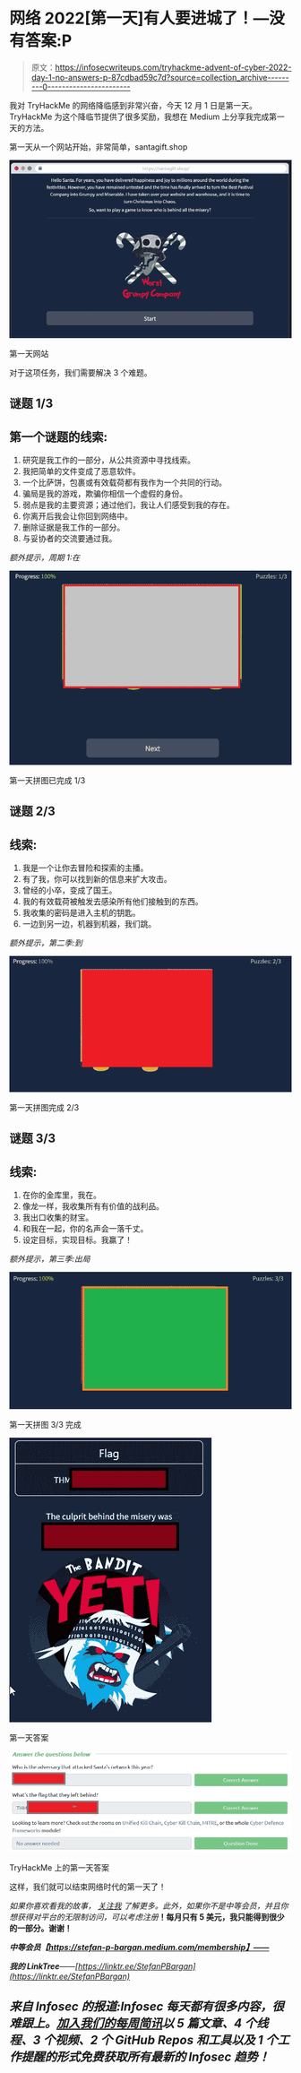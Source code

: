 # 网络 2022[第一天]有人要进城了！—没有答案:P

> 原文：<https://infosecwriteups.com/tryhackme-advent-of-cyber-2022-day-1-no-answers-p-87cdbad59c7d?source=collection_archive---------0----------------------->

我对 TryHackMe 的网络降临感到非常兴奋，今天 12 月 1 日是第一天。TryHackMe 为这个降临节提供了很多奖励，我想在 Medium 上分享我完成第一天的方法。

第一天从一个网站开始，非常简单，santagift.shop

![](img/4fc4b1eb87d8fe069a29addcba31924b.png)

第一天网站

对于这项任务，我们需要解决 3 个难题。

## 谜题 1/3

## 第一个谜题的线索:

1.  研究是我工作的一部分，从公共资源中寻找线索。
2.  我把简单的文件变成了恶意软件。
3.  一个比萨饼，包裹或有效载荷都有我作为一个共同的行动。
4.  骗局是我的游戏，欺骗你相信一个虚假的身份。
5.  弱点是我的主要资源；通过他们，我让人们感受到我的存在。
6.  你离开后我会让你回到网络中。
7.  删除证据是我工作的一部分。
8.  与妥协者的交流要通过我。

*额外提示，周期 1:在*

![](img/49f6697985bc7b574bd2b4d4e5ef7a27.png)

第一天拼图已完成 1/3

## 谜题 2/3

## 线索:

1.  我是一个让你去冒险和探索的主播。
2.  有了我，你可以找到新的信息来扩大攻击。
3.  曾经的小卒，变成了国王。
4.  我的有效载荷被触发去感染所有他们接触到的东西。
5.  我收集的密码是进入主机的钥匙。
6.  一边到另一边，机器到机器，我们跳。

*额外提示，第二季:到*

![](img/c1f5d528b954007fe6539ffabdfa5adc.png)

第一天拼图完成 2/3

## 谜题 3/3

## 线索:

1.  在你的金库里，我在。
2.  像龙一样，我收集所有有价值的战利品。
3.  我出口收集的财宝。
4.  和我在一起，你的名声会一落千丈。
5.  设定目标，实现目标。我赢了！

*额外提示，第三季:出局*

![](img/d109cbf35f3e43cf5c76b337bc3fcf1e.png)

第一天拼图 3/3 完成

![](img/2c1e6f9cddc3ca3ba9cea94c763d9ad3.png)

第一天答案

![](img/2e1624c64202adc932ed6e087ea57ae4.png)

TryHackMe 上的第一天答案

这样，我们就可以结束网络时代的第一天了！

*如果你喜欢看我的故事，* [*关注我*](https://medium.com/@stefan-p-bargan) *了解更多。此外，如果你不是中等会员，并且你想获得对平台的无限制访问，可以考虑注册*[](https://stefan-p-bargan.medium.com/membership)**！每月只有 5 美元，我只能得到很少的一部分。谢谢！**

***中等会员【https://stefan-p-bargan.medium.com/membership】——***

***我的 LinkTree**——[https://linktr.ee/StefanPBargan](https://linktr.ee/StefanPBargan)*

## *来自 Infosec 的报道:Infosec 每天都有很多内容，很难跟上。[加入我们的每周简讯](https://weekly.infosecwriteups.com/)以 5 篇文章、4 个线程、3 个视频、2 个 GitHub Repos 和工具以及 1 个工作提醒的形式免费获取所有最新的 Infosec 趋势！*